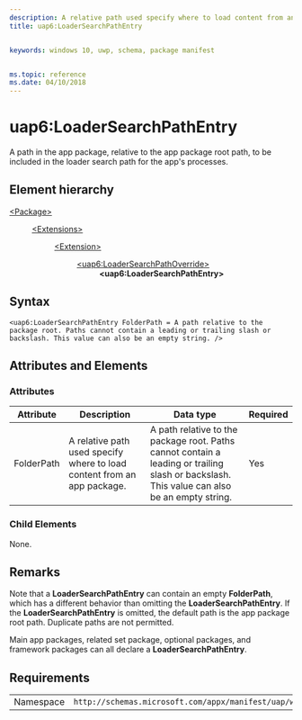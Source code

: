 ```yaml
---
description: A relative path used specify where to load content from an app package.
title: uap6:LoaderSearchPathEntry


keywords: windows 10, uwp, schema, package manifest


ms.topic: reference
ms.date: 04/10/2018
---
```


# uap6:LoaderSearchPathEntry
A path in the app package, relative to the app package root path, to be included in the loader search path for the app's processes.

## Element hierarchy

<dl>
<dt><a href="element-package.md">&lt;Package&gt;</a></dt>
<dd>
<dl>
<dt><a href="element-extensions.md">&lt;Extensions&gt;</a></dt>
<dd>
<dl>
<dt><a href="element-extension.md">&lt;Extension&gt;</a></dt>
<dd>
<dl>
<dt><a href="element-uap6-loadersearchpathoverride.md">&lt;uap6:LoaderSearchPathOverride&gt;</a></dt>
<dd><b>&lt;uap6:LoaderSearchPathEntry&gt;</b></dd>
</dl>
</dd>
</dl>
</dd>
</dl>
</dd>
</dl>

## Syntax

``` syntax
<uap6:LoaderSearchPathEntry FolderPath = A path relative to the package root. Paths cannot contain a leading or trailing slash or backslash. This value can also be an empty string. />
```

## Attributes and Elements

### Attributes
| Attribute | Description | Data type | Required |
|-----------|-------------|-----------|----------|
| FolderPath | A relative path used specify where to load content from an app package. | A path relative to the package root. Paths cannot contain a leading or trailing slash or backslash. This value can also be an empty string. | Yes |

### Child Elements
None.

## Remarks 
Note that a **LoaderSearchPathEntry** can contain an empty **FolderPath**, which has a different behavior than omitting the **LoaderSearchPathEntry**. If the **LoaderSearchPathEntry** is omitted, the default path is the app package root path. Duplicate paths are not permitted.

Main app packages, related set package, optional packages, and framework packages can all declare a **LoaderSearchPathEntry**.

## Requirements

|   |   |
|--|--|
| Namespace | `http://schemas.microsoft.com/appx/manifest/uap/windows10/6` |


 

 



